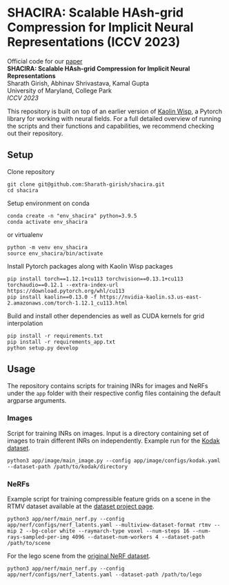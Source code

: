# SHACIRA: Scalable HAsh-grid Compression for Implicit Neural Representations (ICCV 2023)

Official code for our [paper](https://openaccess.thecvf.com/content/ICCV2023/papers/Girish_SHACIRA_Scalable_HAsh-grid_Compression_for_Implicit_Neural_Representations_ICCV_2023_paper.pdf) <br>
**SHACIRA: Scalable HAsh-grid Compression for Implicit Neural Representations** <br>
Sharath Girish, Abhinav Shrivastava, Kamal Gupta <br>
University of Maryland, College Park <br>
_ICCV 2023_ <br>

This repository is built on top of an earlier version of [Kaolin Wisp](https://github.com/NVIDIAGameWorks/kaolin-wisp), a Pytorch library for working with neural fields.
For a full detailed overview of running the scripts and their functions and capabilities, we recommend checking out their repository.

## Setup

Clone repository

```shell
git clone git@github.com:Sharath-girish/shacira.git
cd shacira
```

Setup environment on conda 
```shell
conda create -n "env_shacira" python=3.9.5
conda activate env_shacira
```
or virtualenv
```shell
python -m venv env_shacira
source env_shacira/bin/activate
```

Install Pytorch packages along with Kaolin Wisp packages
```shell
pip install torch==1.12.1+cu113 torchvision==0.13.1+cu113 torchaudio==0.12.1 --extra-index-url https://download.pytorch.org/whl/cu113
pip install kaolin==0.13.0 -f https://nvidia-kaolin.s3.us-east-2.amazonaws.com/torch-1.12.1_cu113.html
```

Build and install other dependencies as well as CUDA kernels for grid interpolation
```shell
pip install -r requirements.txt
pip install -r requirements_app.txt
python setup.py develop
```

## Usage

The repository contains scripts for training INRs for images and NeRFs under the `app` folder with their respective config files containing 
the default argparse arguments. 

### Images
Script for training INRs on images. Input is a directory containing set of images to train different INRs on independently.
Example run for the [Kodak dataset](https://r0k.us/graphics/kodak/).
```
python3 app/image/main_image.py --config app/image/configs/kodak.yaml --dataset-path /path/to/kodak/directory
```

### NeRFs

Example script for training compressible feature grids on a scene in the RTMV dataset available at the [dataset project page](http://www.cs.umd.edu/~mmeshry/projects/rtmv/).
```
python3 app/nerf/main_nerf.py --config app/nerf/configs/nerf_latents.yaml --multiview-dataset-format rtmv --mip 2 --bg-color white --raymarch-type voxel --num-steps 16 --num-rays-sampled-per-img 4096 --dataset-num-workers 4 --dataset-path /path/to/scene
```
For the lego scene from the [original NeRF dataset](https://drive.google.com/drive/folders/1JDdLGDruGNXWnM1eqY1FNL9PlStjaKWi).
```
python3 app/nerf/main_nerf.py --config app/nerf/configs/nerf_latents.yaml --dataset-path /path/to/lego
```

